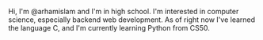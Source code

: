 Hi, I'm @arhamislam and I'm in high school. I'm interested in computer science, especially backend web development. As of right now I've learned the language C, and I'm currently learning Python from CS50.

<!---
arhamislam/arhamislam is a ✨ special ✨ repository because its `README.md` (this file) appears on your GitHub profile.
You can click the Preview link to take a look at your changes.
--->
